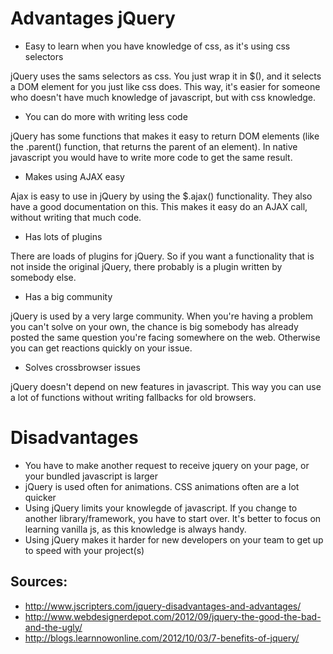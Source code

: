 # Advantages jQuery

+ Easy to learn when you have knowledge of css, as it's using css selectors

jQuery uses the sams selectors as css. You just wrap it in $(<css selector>), and it selects a DOM element for you just like css does. This way, it's easier for someone who doesn't have much knowledge of javascript, but with css knowledge.
+ You can do more with writing less code

jQuery has some functions that makes it easy to return DOM elements (like the .parent() function, that returns the parent of an element). In native javascript you would have to write more code to get the same result.
+ Makes using AJAX easy

Ajax is easy to use in jQuery by using the $.ajax() functionality. They also have a good documentation on this. This makes it easy do an AJAX call, without writing that much code.
+ Has lots of plugins

There are loads of plugins for jQuery. So if you want a functionality that is not inside the original jQuery, there probably is a plugin written by somebody else.
+ Has a big community

jQuery is used by a very large community. When you're having a problem you can't solve on your own, the chance is big somebody has already posted the same question you're facing somewhere on the web. Otherwise you can get reactions quickly on your issue.
+ Solves crossbrowser issues

jQuery doesn't depend on new features in javascript. This way you can use a lot of functions without writing fallbacks for old browsers.

# Disadvantages

+ You have to make another request to receive jquery on your page, or your bundled javascript is larger
+ jQuery is used often for animations. CSS animations often are a lot quicker
+ Using jQuery limits your knowlegde of javascript. If you change to another library/framework, you have to start over. It's better to focus on learning vanilla js, as this knowledge is always handy.
+ Using jQuery makes it harder for new developers on your team to get up to speed with your project(s)

## Sources:

+ http://www.jscripters.com/jquery-disadvantages-and-advantages/
+ http://www.webdesignerdepot.com/2012/09/jquery-the-good-the-bad-and-the-ugly/
+ http://blogs.learnnowonline.com/2012/10/03/7-benefits-of-jquery/
